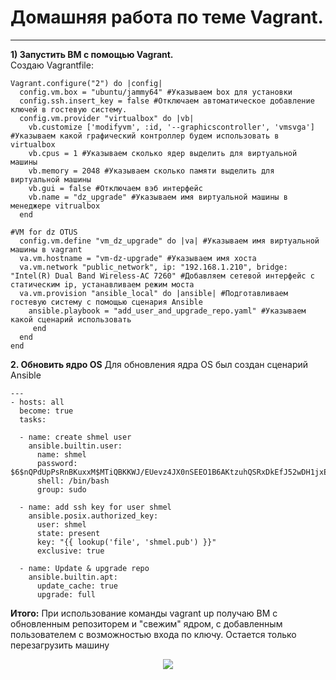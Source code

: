# Домашняя работа по теме Vagrant.
_ _ _
__1) Запустить ВМ с помощью Vagrant.__    
Создаю Vagrantfile:
```
Vagrant.configure("2") do |config|
  config.vm.box = "ubuntu/jammy64" #Указываем box для установки
  config.ssh.insert_key = false #Отключаем автоматическое добавление ключей в гостевую систему.
  config.vm.provider "virtualbox" do |vb|
    vb.customize ['modifyvm', :id, '--graphicscontroller', 'vmsvga'] #Указываем какой графический контроллер будем использовать в virtualbox
    vb.cpus = 1	#Указываем сколько ядер выделить для виртуальной машины
    vb.memory = 2048 #Указываем сколько памяти выделить для виртуальной машины
    vb.gui = false #Отключаем вэб интерфейс
    vb.name = "dz_upgrade" #Указываем имя виртуальной машины в менеджере vitrualbox
  end
  
#VM for dz OTUS
  config.vm.define "vm_dz_upgrade" do |va| #Указываем имя виртуальной машины в vagrant
  va.vm.hostname = "vm-dz-upgrade" #Указываем имя хоста
  va.vm.network "public_network", ip: "192.168.1.210", bridge: "Intel(R) Dual Band Wireless-AC 7260" #Добавляем сетевой интерфейс с статическим ip, устанавливаем режим моста
  va.vm.provision "ansible_local" do |ansible| #Подготавливаем гостевую систему с помощью сценария Ansible
    ansible.playbook = "add_user_and_upgrade_repo.yaml" #Указываем какой сценарий использовать
     end
  end
end
```
__2. Обновить ядро OS__
Для обновления ядра OS был создан сценарий Ansible
```
---
- hosts: all
  become: true
  tasks:

  - name: create shmel user
    ansible.builtin.user:
      name: shmel
      password: $6$nQPdUpPsRnBKuxxM$MTiQBKKWJ/EUevz4JX0nSEEO1B6AKtzuhQSRxDkEfJ52wDH1jxEKD.MI4a3HNFsEZfU4MlVWnpES7k9IhbFBC.
      shell: /bin/bash
      group: sudo
 
  - name: add ssh key for user shmel
    ansible.posix.authorized_key:
      user: shmel
      state: present
      key: "{{ lookup('file', 'shmel.pub') }}"
      exclusive: true

  - name: Update & upgrade repo
    ansible.builtin.apt:
      update_cache: true
      upgrade: full
```

**Итого:** При использование команды vagrant up получаю ВМ с обновленным репозиторем и "свежим" ядром, с добавленным пользователем с возможностью входа по ключу. Остается только перезагрузить машину

<p align="center">
<image src="https://github.com/LLlMEJIb87/LINUX/blob/main/%D0%90%D1%82%D0%BE%D0%BC%D0%B0%D1%82%D0%B8%D0%B7%D0%B0%D1%86%D0%B8%D1%8F/%D0%9A%D0%B0%D1%80%D1%82%D0%B8%D0%BD%D0%BA%D0%B8/dz_vagrant.PNG">
</p>
